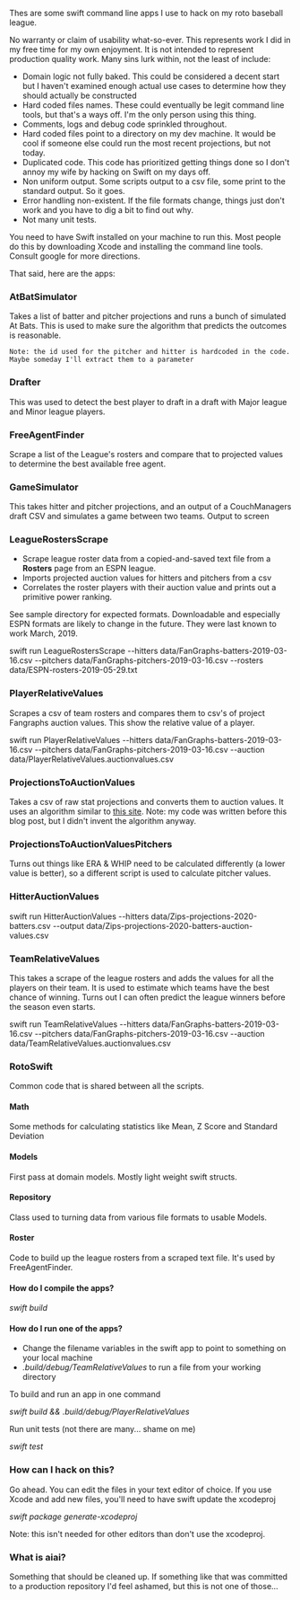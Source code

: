
Thes are some swift command line apps I use to hack on my roto baseball league.

No warranty or claim of usability what-so-ever. This represents work I did in my free time for my own enjoyment. It is not intended to represent production quality work. Many sins lurk within, not the least of include:

- Domain logic not fully baked. This could be considered a decent start but I haven't examined enough actual use cases to determine how they should actually be constructed
- Hard coded files names. These could eventually be legit command line tools, but that's a ways off. I'm the only person using this thing.
- Comments, logs and debug code sprinkled throughout.
- Hard coded files point to a directory on my dev machine. It would be cool if someone else could run the most recent projections, but not today.
- Duplicated code. This code has prioritized getting things done so I don't annoy my wife by hacking on Swift on my days off.
- Non uniform output. Some scripts output to a csv file, some print to the standard output. So it goes.
- Error handling non-existent. If the file formats change, things just don't work and you have to dig a bit to find out why.
- Not many unit tests.



You need to have Swift installed on your machine to run this. Most people do this by downloading Xcode and installing the command line tools. Consult google for more directions.


That said, here are the apps:

### AtBatSimulator
Takes a list of batter and pitcher projections and runs a bunch of simulated At Bats. This is used to make sure the algorithm that predicts the outcomes is reasonable.

    Note: the id used for the pitcher and hitter is hardcoded in the code. Maybe someday I'll extract them to a parameter

### Drafter
This was used to detect the best player to draft in a draft with Major league and Minor league players. 

### FreeAgentFinder

Scrape a list of the League's rosters and compare that to projected values to determine the best available free agent.

### GameSimulator
This takes hitter and pitcher projections, and an output of a CouchManagers draft CSV and simulates a game between two teams. Output to screen

### LeagueRostersScrape

* Scrape league roster data from a copied-and-saved text file from a **Rosters** page from an ESPN league.
* Imports projected auction values for hitters and pitchers from a csv
* Correlates the roster players with their auction value and prints out a primitive power ranking.

See sample directory for expected formats. Downloadable and especially ESPN formats are likely to change in the future. They were last known to work March, 2019.

swift run LeagueRostersScrape --hitters data/FanGraphs-batters-2019-03-16.csv --pitchers data/FanGraphs-pitchers-2019-03-16.csv --rosters data/ESPN-rosters-2019-05-29.txt

### PlayerRelativeValues
Scrapes a csv of team rosters and compares them to csv's of project Fangraphs auction values. This show the relative value of a player.

swift run PlayerRelativeValues --hitters data/FanGraphs-batters-2019-03-16.csv --pitchers data/FanGraphs-pitchers-2019-03-16.csv --auction data/PlayerRelativeValues.auctionvalues.csv

### ProjectionsToAuctionValues
Takes a csv of raw stat projections and converts them to auction values. It uses an algorithm similar to [this site](https://www.friendswithfantasybenefits.com/2019-rankings-and-auction-values-using-z-score-and-steamers). Note: my code was written before this blog post, but I didn't invent the algorithm anyway.

### ProjectionsToAuctionValuesPitchers
Turns out things like ERA & WHIP need to be calculated differently (a lower value is better), so a different script is used to calculate pitcher values.

### HitterAuctionValues

swift run HitterAuctionValues --hitters data/Zips-projections-2020-batters.csv --output data/Zips-projections-2020-batters-auction-values.csv

### TeamRelativeValues

This takes a scrape of the league rosters and adds the values for all the players on their team. It is used to estimate which teams have the best chance of winning. Turns out I can often predict the league winners before the season even starts.

swift run TeamRelativeValues --hitters data/FanGraphs-batters-2019-03-16.csv  --pitchers data/FanGraphs-pitchers-2019-03-16.csv --auction data/TeamRelativeValues.auctionvalues.csv

### RotoSwift

Common code that is shared between all the scripts.
#### Math
Some methods for calculating statistics like Mean, Z Score and Standard Deviation

#### Models
First pass at domain models. Mostly light weight swift structs.

#### Repository
Class used to turning data from various file formats to usable Models.

#### Roster
Code to build up the league rosters from a scraped text file. It's used by FreeAgentFinder.

#### How do I compile the apps?
_swift build_

#### How do I run one of the apps?
* Change the filename variables in the swift app to point to something on your local machine
* _.build/debug/TeamRelativeValues_ to run a file from your working directory

To build and run an app in one command

_swift build && .build/debug/PlayerRelativeValues_

Run unit tests (not there are many... shame on me)

_swift test_


### How can I hack on this?

Go ahead. You can edit the files in your text editor of choice. If you use Xcode and add new files, you'll need to have swift update the xcodeproj 

_swift package generate-xcodeproj_

Note: this isn't needed for other editors than don't use the xcodeproj.


### What is aiai?

Something that should be cleaned up. If something like that was committed to a production repository I'd feel ashamed, but this is not one of those...




